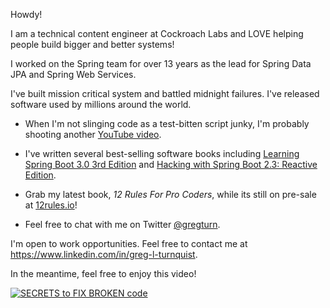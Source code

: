 Howdy!

I am a technical content engineer at Cockroach Labs and LOVE helping people build bigger and better systems!

I worked on the Spring team for over 13 years as the lead for Spring Data JPA and Spring Web Services.

I've built mission critical system and battled midnight failures. I've released software used by millions around the world.

* When I'm not slinging code as a test-bitten script junky, I'm probably shooting another [YouTube video](https://youtube.com/@ProCoderIO). 

* I've written several best-selling software books including [Learning Spring Boot 3.0 3rd Edition](https://springbootlearning.com/book) and [Hacking with Spring Boot 2.3: Reactive Edition](https://www.amazon.com/dp/B086722L4L).

* Grab my latest book, _12 Rules For Pro Coders_, while its still on pre-sale at [12rules.io](https://12rules.io)!

* Feel free to chat with me on Twitter [@gregturn](https://twitter.com/gregturn).

I'm open to work opportunities. Feel free to contact me at https://www.linkedin.com/in/greg-l-turnquist. 

In the meantime, feel free to enjoy this video!

[![SECRETS to FIX BROKEN code](https://img.youtube.com/vi/pgSyBLk-dzQ/0.jpg)](https://www.youtube.com/watch?v=pgSyBLk-dzQ)

